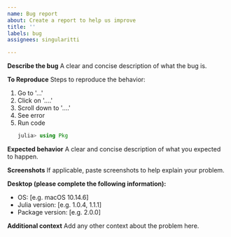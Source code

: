 ```yaml
---
name: Bug report
about: Create a report to help us improve
title: ''
labels: bug
assignees: singularitti

---
```


**Describe the bug**
A clear and concise description of what the bug is.

**To Reproduce**
Steps to reproduce the behavior:
1. Go to '...'
2. Click on '....'
3. Scroll down to '....'
4. See error
5. Run code
   ```julia
   julia> using Pkg
   ```

**Expected behavior** A clear and concise description of what you expected to happen.

**Screenshots**
If applicable, paste screenshots to help explain your problem.

**Desktop (please complete the following information):**
- OS: [e.g. macOS 10.14.6]
- Julia version: [e.g. 1.0.4, 1.1.1]
- Package version: [e.g. 2.0.0]

**Additional context**
Add any other context about the problem here.
